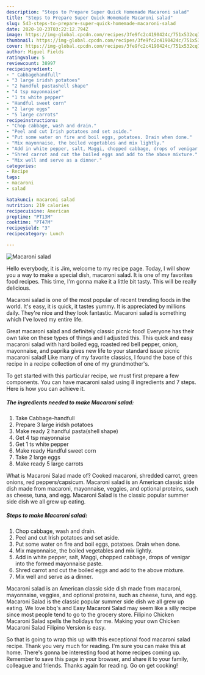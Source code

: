 ```yaml
---
description: "Steps to Prepare Super Quick Homemade Macaroni salad"
title: "Steps to Prepare Super Quick Homemade Macaroni salad"
slug: 543-steps-to-prepare-super-quick-homemade-macaroni-salad
date: 2020-10-23T03:22:12.794Z
image: https://img-global.cpcdn.com/recipes/3fe9fc2c4190424c/751x532cq70/macaroni-salad-recipe-main-photo.jpg
thumbnail: https://img-global.cpcdn.com/recipes/3fe9fc2c4190424c/751x532cq70/macaroni-salad-recipe-main-photo.jpg
cover: https://img-global.cpcdn.com/recipes/3fe9fc2c4190424c/751x532cq70/macaroni-salad-recipe-main-photo.jpg
author: Miguel Fields
ratingvalue: 5
reviewcount: 38997
recipeingredient:
- " Cabbagehandfull"
- "3 large iridsh potatoes"
- "2 handful pastashell shape"
- "4 tsp mayonnaise"
- "1 ts white pepper"
- "Handful sweet corn"
- "2 large eggs"
- "5 large carrots"
recipeinstructions:
- "Chop cabbage, wash and drain."
- "Peel and cut Irish potatoes and set aside."
- "Put some water on fire and boil eggs, potatoes. Drain when done."
- "Mix mayonnaise, the boiled vegetables and mix lightly."
- "Add in white pepper, salt, Maggi, chopped cabbage, drops of venigar into the formed mayonnaise paste."
- "Shred carrot and cut the boiled eggs and add to the above mixture."
- "Mix well and serve as a dinner."
categories:
- Recipe
tags:
- macaroni
- salad

katakunci: macaroni salad 
nutrition: 219 calories
recipecuisine: American
preptime: "PT13M"
cooktime: "PT47M"
recipeyield: "3"
recipecategory: Lunch

---
```



![Macaroni salad](https://img-global.cpcdn.com/recipes/3fe9fc2c4190424c/751x532cq70/macaroni-salad-recipe-main-photo.jpg)

Hello everybody, it is Jim, welcome to my recipe page. Today, I will show you a way to make a special dish, macaroni salad. It is one of my favorites food recipes. This time, I'm gonna make it a little bit tasty. This will be really delicious.

Macaroni salad is one of the most popular of recent trending foods in the world. It's easy, it is quick, it tastes yummy. It is appreciated by millions daily. They're nice and they look fantastic. Macaroni salad is something which I've loved my entire life.

Great macaroni salad and definitely classic picnic food! Everyone has their own take on these types of things and I adjusted this. This quick and easy macaroni salad with hard boiled egg, roasted red bell pepper, onion, mayonnaise, and paprika gives new life to your standard issue picnic macaroni salad! Like many of my favorite classics, I found the base of this recipe in a recipe collection of one of my grandmother&#39;s.


To get started with this particular recipe, we must first prepare a few components. You can have macaroni salad using 8 ingredients and 7 steps. Here is how you can achieve it.

<!--inarticleads1-->

##### The ingredients needed to make Macaroni salad:

1. Take  Cabbage-handfull
1. Prepare 3 large iridsh potatoes
1. Make ready 2 handful pasta(shell shape)
1. Get 4 tsp mayonnaise
1. Get 1 ts white pepper
1. Make ready Handful sweet corn
1. Take 2 large eggs
1. Make ready 5 large carrots


What is Macaroni Salad made of? Cooked macaroni, shredded carrot, green onions, red peppers/capsicum. Macaroni salad is an American classic side dish made from macaroni, mayonnaise, veggies, and optional proteins, such as cheese, tuna, and egg. Macaroni Salad is the classic popular summer side dish we all grew up eating. 

<!--inarticleads2-->

##### Steps to make Macaroni salad:

1. Chop cabbage, wash and drain.
1. Peel and cut Irish potatoes and set aside.
1. Put some water on fire and boil eggs, potatoes. Drain when done.
1. Mix mayonnaise, the boiled vegetables and mix lightly.
1. Add in white pepper, salt, Maggi, chopped cabbage, drops of venigar into the formed mayonnaise paste.
1. Shred carrot and cut the boiled eggs and add to the above mixture.
1. Mix well and serve as a dinner.


Macaroni salad is an American classic side dish made from macaroni, mayonnaise, veggies, and optional proteins, such as cheese, tuna, and egg. Macaroni Salad is the classic popular summer side dish we all grew up eating. We love bbq&#39;s and Easy Macaroni Salad may seem like a silly recipe since most people tend to go to the grocery store. Filipino Chicken Macaroni Salad spells the holidays for me. Making your own Chicken Macaroni Salad Filipino Version is easy. 

So that is going to wrap this up with this exceptional food macaroni salad recipe. Thank you very much for reading. I'm sure you can make this at home. There's gonna be interesting food at home recipes coming up. Remember to save this page in your browser, and share it to your family, colleague and friends. Thanks again for reading. Go on get cooking!
